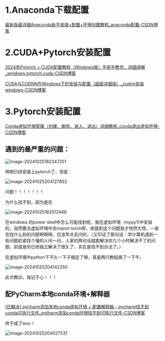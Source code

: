 # 1.Anaconda下载配置

[最新版最详细Anaconda新手安装+配置+环境创建教程_anaconda配置-CSDN博客](https://blog.csdn.net/qq_44000789/article/details/142214660)

# 2.CUDA+Pytorch安装配置

[2024年Pytorch + CUDA配置教程（Windows版）手把手教学，详细讲解_windows pytorch cuda-CSDN博客](https://blog.csdn.net/m0_65482549/article/details/141195825)

[CUDA与CUDNN在Windows下的安装与配置（超级详细版）_cudnn安装windows-CSDN博客](https://blog.csdn.net/YYDS_WV/article/details/137825313)

# 3.Pytorch安装配置

[Conda虚拟环境管理（创建、删除、进入、退出）详细教程_conda退出虚拟环境-CSDN博客](https://blog.csdn.net/m0_74738450/article/details/135827553)

## 遇到的最严重的问题：

![image-20241025182347251](C:\Users\17541\AppData\Roaming\Typora\typora-user-images\image-20241025182347251.png)

明明已经安装上pytorch了，但是：

![image-20241025204127852](C:\Users\17541\AppData\Roaming\Typora\typora-user-images\image-20241025204127852.png)



问题！！！！！！！

为什么找不到，因为是在

![image-20241025182512449](C:\Users\17541\AppData\Roaming\Typora\typora-user-images\image-20241025182512449.png)

在windows 的power shell中怎么可能找到呢，我在虚拟环境（mypy1)中安装的，自然要去虚拟环境中去import torch呀，宋提到这个问题我才恍然大悟，一直在找什么别的问题啊啊啊，应该早点去问的，（又印证了那句话：学计算机遇到一些问题赶紧找个懂的人问一问，人家的两句话就能解决你几个小时解决不了的问题。前提是你已经独立解决了很久了，实在是找不到办法了。）

在虚拟环境中python下不久一下子搞定了嘛，真是两行教程搞了一下午。

![image-20241025204142250](C:\Users\17541\AppData\Roaming\Typora\typora-user-images\image-20241025204142250.png)

此次教训，铭记于心！！！

## 配PyCharm本地conda环境+解释器

[[已解决\] pycharm添加本地conda虚拟环境 + 配置解释器 - pycharm找不到conda可执行文件_pytharm添加conda环境找不到可执行文件-CSDN博客](https://blog.csdn.net/weixin_57972634/article/details/143037457)



终于成了woc！

![image-20241025204027531](C:\Users\17541\AppData\Roaming\Typora\typora-user-images\image-20241025204027531.png)
